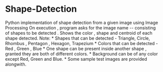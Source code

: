 # Shape-Detection
Python implementation of shape detection from a given image using Image Processing On execution , program asks for the image name -- consisting of shapes to be detected . Shows the color , shape and centroid of each shape detected.  Note: * Shapes that can be detected - Triangle, Circle, Rhombus , Pentagon , Hexagon, Trapezium * Colors that can be detected - Red , Green , Blue * One shape can be present inside another shape , granted they are both of different colors. * Background can be of any color except Red, Green and Blue. * Some sample test images are provided alongwith.
